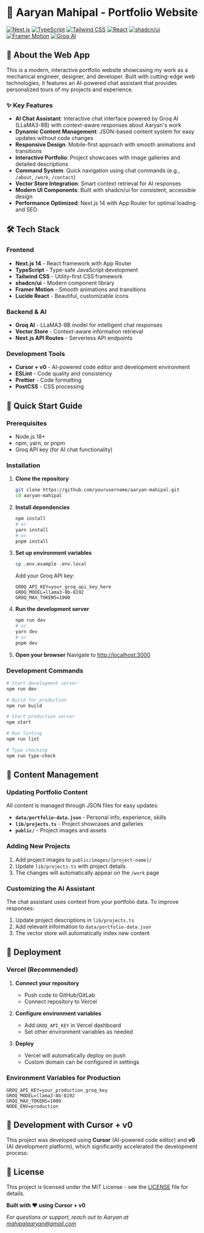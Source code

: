 # 🚀 Aaryan Mahipal - Portfolio Website

[![Next.js](https://img.shields.io/badge/Next.js-14-black?style=for-the-badge&logo=next.js)](https://nextjs.org/)
[![TypeScript](https://img.shields.io/badge/TypeScript-5.0-blue?style=for-the-badge&logo=typescript)](https://www.typescriptlang.org/)
[![Tailwind CSS](https://img.shields.io/badge/Tailwind_CSS-3.3-38B2AC?style=for-the-badge&logo=tailwind-css)](https://tailwindcss.com/)
[![React](https://img.shields.io/badge/React-18-61DAFB?style=for-the-badge&logo=react)](https://reactjs.org/)
[![shadcn/ui](https://img.shields.io/badge/shadcn/ui-0.0.0-000000?style=for-the-badge)](https://ui.shadcn.com/)
[![Framer Motion](https://img.shields.io/badge/Framer_Motion-10.16-0055FF?style=for-the-badge&logo=framer)](https://www.framer.com/motion/)
[![Groq AI](https://img.shields.io/badge/Groq_AI-LLaMA3-8B-00FF00?style=for-the-badge)](https://groq.com/)

## 📱 About the Web App

This is a modern, interactive portfolio website showcasing my work as a mechanical engineer, designer, and developer. Built with cutting-edge web technologies, it features an AI-powered chat assistant that provides personalized tours of my projects and experience.

### ✨ Key Features

- **AI Chat Assistant**: Interactive chat interface powered by Groq AI (LLaMA3-8B) with context-aware responses about Aaryan's work
- **Dynamic Content Management**: JSON-based content system for easy updates without code changes
- **Responsive Design**: Mobile-first approach with smooth animations and transitions
- **Interactive Portfolio**: Project showcases with image galleries and detailed descriptions
- **Command System**: Quick navigation using chat commands (e.g., `/about`, `/work`, `/contact`)
- **Vector Store Integration**: Smart context retrieval for AI responses
- **Modern UI Components**: Built with shadcn/ui for consistent, accessible design
- **Performance Optimized**: Next.js 14 with App Router for optimal loading and SEO

## 🛠️ Tech Stack

### Frontend
- **Next.js 14** - React framework with App Router
- **TypeScript** - Type-safe JavaScript development
- **Tailwind CSS** - Utility-first CSS framework
- **shadcn/ui** - Modern component library
- **Framer Motion** - Smooth animations and transitions
- **Lucide React** - Beautiful, customizable icons

### Backend & AI
- **Groq AI** - LLaMA3-8B model for intelligent chat responses
- **Vector Store** - Context-aware information retrieval
- **Next.js API Routes** - Serverless API endpoints

### Development Tools
- **Cursor + v0** - AI-powered code editor and development environment
- **ESLint** - Code quality and consistency
- **Prettier** - Code formatting
- **PostCSS** - CSS processing

## 🚀 Quick Start Guide

### Prerequisites
- Node.js 18+ 
- npm, yarn, or pnpm
- Groq API key (for AI chat functionality)

### Installation

1. **Clone the repository**
   ```bash
   git clone https://github.com/yourusername/aaryan-mahipal.git
   cd aaryan-mahipal
   ```

2. **Install dependencies**
   ```bash
   npm install
   # or
   yarn install
   # or
   pnpm install
   ```

3. **Set up environment variables**
   ```bash
   cp .env.example .env.local
   ```
   
   Add your Groq API key:
   ```env
   GROQ_API_KEY=your_groq_api_key_here
   GROQ_MODEL=llama3-8b-8192
   GROQ_MAX_TOKENS=1000
   ```

4. **Run the development server**
   ```bash
   npm run dev
   # or
   yarn dev
   # or
   pnpm dev
   ```

5. **Open your browser**
   Navigate to [http://localhost:3000](http://localhost:3000)

### Development Commands

```bash
# Start development server
npm run dev

# Build for production
npm run build

# Start production server
npm start

# Run linting
npm run lint

# Type checking
npm run type-check
```

## 🎨 Content Management

### Updating Portfolio Content

All content is managed through JSON files for easy updates:

- **`data/portfolio-data.json`** - Personal info, experience, skills
- **`lib/projects.ts`** - Project showcases and galleries
- **`public/`** - Project images and assets

### Adding New Projects

1. Add project images to `public/images/[project-name]/`
2. Update `lib/projects.ts` with project details
3. The changes will automatically appear on the `/work` page

### Customizing the AI Assistant

The chat assistant uses context from your portfolio data. To improve responses:

1. Update project descriptions in `lib/projects.ts`
2. Add relevant information to `data/portfolio-data.json`
3. The vector store will automatically index new content

## 🚀 Deployment

### Vercel (Recommended)

1. **Connect your repository**
   - Push code to GitHub/GitLab
   - Connect repository to Vercel

2. **Configure environment variables**
   - Add `GROQ_API_KEY` in Vercel dashboard
   - Set other environment variables as needed

3. **Deploy**
   - Vercel will automatically deploy on push
   - Custom domain can be configured in settings

### Environment Variables for Production

```env
GROQ_API_KEY=your_production_groq_key
GROQ_MODEL=llama3-8b-8192
GROQ_MAX_TOKENS=1000
NODE_ENV=production
```

## 🔧 Development with Cursor + v0

This project was developed using **Cursor** (AI-powered code editor) and **v0** (AI development platform), which significantly accelerated the development process:


## 📄 License

This project is licensed under the MIT License - see the [LICENSE](LICENSE) file for details.


**Built with ❤️ using Cursor + v0**

*For questions or support, reach out to Aaryan at [mahipalaaryan@gmail.com](mailto:mahipalaaryan@gmail.com)*
